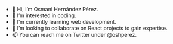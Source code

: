 - 👋 Hi, I’m Osmani Hernández Pérez.
- 👀 I’m interested in coding.
- 🌱 I’m currently learning web development.
- 💞️ I’m looking to collaborate on React projects to gain expertise.
- 📫 You can reach me on Twitter under @oshperez.

<!---
oshperez/oshperez is a ✨ special ✨ repository because its `README.md` (this file) appears on your GitHub profile.
You can click the Preview link to take a look at your changes.
--->
